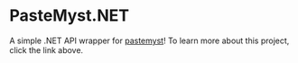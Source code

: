 # PasteMyst.NET

A simple .NET API wrapper for [pastemyst](https://paste.myst.rs/)! To learn more about this project, click the link above.